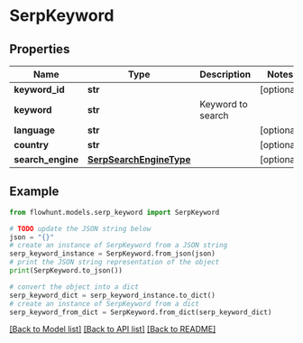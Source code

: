 # SerpKeyword


## Properties

Name | Type | Description | Notes
------------ | ------------- | ------------- | -------------
**keyword_id** | **str** |  | [optional] 
**keyword** | **str** | Keyword to search | 
**language** | **str** |  | [optional] 
**country** | **str** |  | [optional] 
**search_engine** | [**SerpSearchEngineType**](SerpSearchEngineType.md) |  | [optional] 

## Example

```python
from flowhunt.models.serp_keyword import SerpKeyword

# TODO update the JSON string below
json = "{}"
# create an instance of SerpKeyword from a JSON string
serp_keyword_instance = SerpKeyword.from_json(json)
# print the JSON string representation of the object
print(SerpKeyword.to_json())

# convert the object into a dict
serp_keyword_dict = serp_keyword_instance.to_dict()
# create an instance of SerpKeyword from a dict
serp_keyword_from_dict = SerpKeyword.from_dict(serp_keyword_dict)
```
[[Back to Model list]](../README.md#documentation-for-models) [[Back to API list]](../README.md#documentation-for-api-endpoints) [[Back to README]](../README.md)


